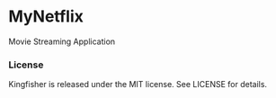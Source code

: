 # MyNetflix
Movie Streaming Application


### License
Kingfisher is released under the MIT license. See LICENSE for details.
